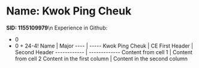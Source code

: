 # Name: Kwok Ping Cheuk 
**SID: 1155109979**\n
Experience in Github:
* 0
* 0 + 24-4!
Name | Major
---- | -----
Kwok Ping Cheuk | CE
First Header | Second Header
------------ | -------------
Content from cell 1 | Content from cell 2
Content in the first column | Content in the second column
